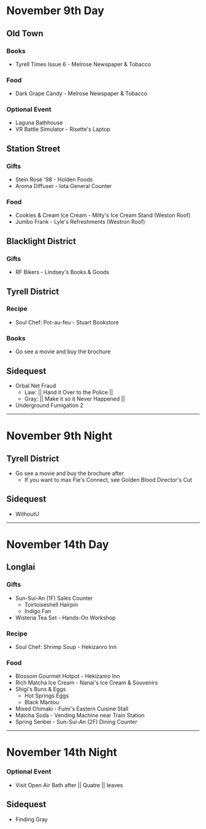 # November 9th Day
## Old Town
### Books
- Tyrell Times Issue 6 - Melrose Newspaper & Tobacco
### Food
- Dark Grape Candy - Melrose Newspaper & Tobacco
### Optional Event
- Laguna Bathhouse
- VR Battle Simulator - Risette's Laptop
## Station Street
### Gifts
- Stein Rosé '98 - Holden Foods
- Aroma Diffuser - Iota General Counter
### Food
- Cookies & Cream Ice Cream - Milty's Ice Cream Stand (Weston Roof)
- Jumbo Frank - Lyle's Refreshments (Westron Roof)
## Blacklight District
### Gifts
- RF Bikers - Lindsey's Books & Goods
## Tyrell District
### Recipe
- Soul Chef: Pot-au-feu - Stuart Bookstore
### Books
- Go see a movie and buy the brochure
## Sidequest
- Orbal Net Fraud
  - Law: || Hand it Over to the Police ||
  - Gray: || Make it so it Never Happened ||
- Underground Fumigation 2
----------------------------------------------------------------------------------
# November 9th Night
## Tyrell District
- Go see a movie and buy the brochure after
  - If you want to max Fie's Connect, see Golden Blood Director's Cut
## Sidequest
- WithoutU
----------------------------------------------------------------------------------
# November 14th Day
## Longlai
### Gifts
- Sun-Sui-An (1F) Sales Counter
  - Toirtoiseshell Hairpin
  - Indigo Fan
- Wisteria Tea Set - Hands-On Workshop
### Recipe
- Soul Chef: Shrimp Soup - Hekizanro Inn
### Food
- Blossom Gourmet Hotpot - Hekizanro Inn
- Rich Matcha Ice Cream - Nanai's Ice Cream & Souvenirs
- Shigi's Buns & Eggs
  - Hot Springs Eggs
  - Black Mantou
- Mixed Chimaki - Fumi's Eastern Cuisine Stall
- Matcha Soda - Vending Machine near Train Station
- Spring Senbei - Sun-Sui-An (2F) Dining Counter
----------------------------------------------------------------------------------
# November 14th Night
### Optional Event
- Visit Open Air Bath after || Quatre || leaves
## Sidequest
- Finding Gray